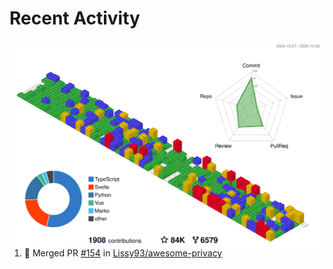 # Recent Activity

<!-- Summary card -->
<img
  align="right"
  width="500"
  alt="Profile data, generated with yoshi389111/github-profile-3d-contrib"
  src="https://raw.githubusercontent.com/Lissy93/Lissy93/master/profile-3d-contrib/profile-gitblock.svg"
/>

<!--START_SECTION:activity-->
1. 🎉 Merged PR [#154](https://github.com/Lissy93/awesome-privacy/pull/154) in [Lissy93/awesome-privacy](https://github.com/Lissy93/awesome-privacy)
<!--END_SECTION:activity-->
